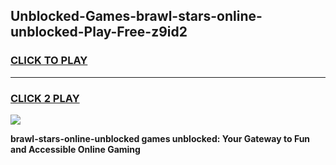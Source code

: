 
## Unblocked-Games-brawl-stars-online-unblocked-Play-Free-z9id2
<h3>
<a href="https://premium76.site?title=brawl-stars-online-unblocked&ref=23A">CLICK TO PLAY</a></h3>
<hr>

<h3>
<a href="https://premium76.site?title=brawl-stars-online-unblocked&ref=23A">CLICK 2 PLAY</a>
  
</h3>

<a href="https://premium76.site?title=brawl-stars-online-unblocked&ref=23A"><img src="https://clearcache.store/games.png"></a>


**brawl-stars-online-unblocked games unblocked: Your Gateway to Fun and Accessible Online Gaming**
